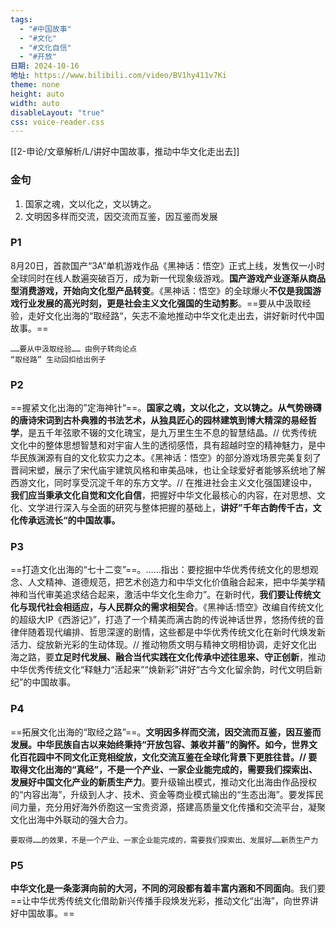 ```yaml
---
tags:
  - "#中国故事"
  - "#文化"
  - "#文化自信"
  - "#开放"
日期: 2024-10-16
地址: https://www.bilibili.com/video/BV1hy411v7Ki
theme: none
height: auto
width: auto
disableLayout: "true"
css: voice-reader.css
---
```

[[2-申论/文章解析/L/讲好中国故事，推动中华文化走出去]]

### 金句

1. 国家之魂，文以化之，文以铸之。
2. 文明因多样而交流，因交流而互鉴，因互鉴而发展

### P1 

8月20日，首款国产“3A”单机游戏作品《黑神话：悟空》正式上线，发售仅一小时全球同时在线人数遍突破百万，成为新一代现象级游戏。**国产游戏产业逐渐从商品型消费游戏，开始向文化型产品转变**。《黑神话：悟空》的全球爆火**不仅是我国游戏行业发展的高光时刻，更是社会主义文化强国的生动剪影**。==要从中汲取经验，走好文化出海的“取经路“，矢志不渝地推动中华文化走出去，讲好新时代中国故事。==

	……要从中汲取经验…… 由例子转向论点
	“取经路” 生动回扣给出例子
### P2

==握紧文化出海的”定海神针“==。**国家之魂，文以化之，文以铸之。从气势磅礴的唐诗宋词到古朴典雅的书法艺术，从独具匠心的园林建筑到博大精深的易经哲学**，是五千年弦歌不辍的文化瑰宝，是九万里生生不息的智慧结晶。// 优秀传统文化中的整体思想智慧和对宇宙人生的透彻感悟，具有超越时空的精神魅力，是中华民族渊源有自的文化软实力之本。《黑神话：悟空》的部分游戏场景完美复刻了晋祠宋塑，展示了宋代庙宇建筑风格和审美品味，也让全球爱好者能够系统地了解西游文化，同时享受沉淀千年的东方文学。// 在推进社会主义文化强国建设中，**我们应当秉承文化自觉和文化自信**，把握好中华文化最核心的内容，在对思想、文化、文学进行深入与全面的研究与整体把握的基础上，**讲好”千年古韵传千古，文化传承远流长“的中国故事。**
### P3

==打造文化出海的“七十二变”==。……指出：要挖掘中华优秀传统文化的思想观念、人文精神、道德规范，把艺术创造力和中华文化价值融合起来，把中华美学精神和当代审美追求结合起来，激活中华文化生命力”。在新时代，**我们要让传统文化与现代社会相适应，与人民群众的需求相契合**。《黑神话:悟空》改编自传统文化的超级大IP《西游记》”，打造了一个精美而满古韵的传说神话世界，悠扬传统的音律伴随着现代编排、哲思深邃的剧情，这些都是中华优秀传统文化在新时代焕发新活力、绽放新光彩的生动体现。// 推动物质文明与精神文明相协调，走好文化出海之路，要**立足时代发展、融合当代实践在文化传承中述往思来、守正创新**，推动中华优秀传统文化“释魅力“活起来”“焕新彩”讲好“古今文化留余韵，时代文明启新纪”的中国故事。
### P4

==拓展文化出海的“取经之路”==。**文明因多样而交流，因交流而互鉴，因互鉴而发展。中华民族自古以来始终秉持“开放包容、兼收并蓄”的胸怀。如今，世界文化百花园中不同文化正竞相绽放，文化交流互鉴在全球化背景下更胜往昔。// 要取得文化出海的“真经”，不是一个产业、一家企业能完成的，需要我们探索出、发展好中国文化产业的新质生产力**。要升级输出模式，推动文化出海由作品授权的“内容出海”，升级到人才、技术、资金等商业模式输出的“生态出海”。要发挥民间力量，充分用好海外侨胞这一宝贵资源，搭建高质量文化传播和交流平台，凝聚文化出海中外联动的强大合力。

	要取得……的效果，不是一个产业、一家企业能完成的，需要我们探索出、发展好……新质生产力
### P5

**中华文化是一条澎湃向前的大河，不同的河段都有着丰富内涵和不同面向**。我们要==让中华优秀传统文化借助新兴传播手段焕发光彩，推动文化“出海”，向世界讲好中国故事。==




